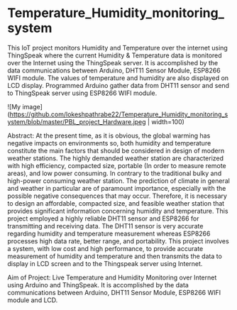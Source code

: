 # Temperature_Humidity_monitoring_system
This IoT project monitors Humidity and Temperature over the internet using ThingSpeak where the current Humidity &amp; Temperature data is monitored over the Internet using the ThingSpeak server. It is accomplished by the data communications between Arduino, DHT11 Sensor Module, ESP8266 WIFI module. The values of temperature and humidity are also displayed on LCD display. Programmed Arduino gather data from DHT11 sensor and send to ThingSpeak server using ESP8266 WIFI module.

![My image](https://github.com/lokeshpathrabe22/Temperature_Humidity_monitoring_system/blob/master/PBL_project_Hardware.jpeg | width=100)

Abstract:
At the present time, as it is obvious, the global warming has negative impacts on environments so, both humidity and temperature constitute the main factors that should be considered in design of modern weather stations. The highly demanded weather station are characterized with high efficiency, compacted size, portable (In order to measure remote areas), and low power consuming. In contrary to the traditional bulky and high-power consuming weather station. The prediction of climate in general and weather in particular are of paramount importance, especially with the possible negative consequences that may occur. Therefore, it is necessary to design an affordable, compacted size, and feasible weather station that provides significant information concerning humidity and temperature. This project employed a highly reliable DHT11 sensor and ESP8266 for transmitting and receiving data. The DHT11 sensor is very accurate regarding humidity and temperature measurement whereas ESP8266 processes high data rate, better range, and portability. This project involves a system, with low cost and high performance, to provide accurate measurement of humidity and temperature and then transmits the data to display in LCD screen and to the Thingspeak server using Internet.

Aim of Project:
Live Temperature and Humidity Monitoring over Internet using Arduino and ThingSpeak. It is accomplished by the data communications between Arduino, DHT11 Sensor Module, ESP8266 WIFI module and LCD.

